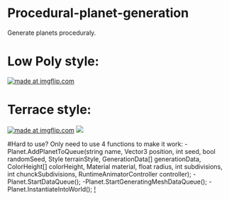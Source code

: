 # Procedural-planet-generation
Generate planets proceduraly.
# Low Poly style:
<a href="https://imgflip.com/gif/2crlvi"><img src="https://i.imgflip.com/2crlvi.gif" title="made at imgflip.com"/></a>

# Terrace style:
<a href="https://imgflip.com/gif/2crlff"><img src="https://i.imgflip.com/2crlff.gif" title="made at imgflip.com"/></a>
![](https://i.gyazo.com/e15d76e0091e84ada206e3a14787739b.gif)


#Hard to use?
Only need to use 4 functions to make it work:
-Planet.AddPlanetToQueue(string name, Vector3 position, int seed, bool randomSeed, Style terrainStyle, GenerationData[] generationData, ColorHeight[] colorHeight, Material material, float radius, int subdivisions, int chunckSubdivisions, RuntimeAnimatorController controller);
-Planet.StartDataQueue();
-Planet.StartGeneratingMeshDataQueue();
-Planet.InstantiateIntoWorld();
[!]()

